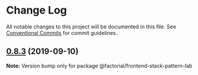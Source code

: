 # Change Log

All notable changes to this project will be documented in this file.
See [Conventional Commits](https://conventionalcommits.org) for commit guidelines.

## [0.8.3](https://github.com/factorial-io/factorial-frontend-stack/tree/master/packages/frontend-stack-pattern-lab/compare/v0.8.2...v0.8.3) (2019-09-10)

**Note:** Version bump only for package @factorial/frontend-stack-pattern-lab
